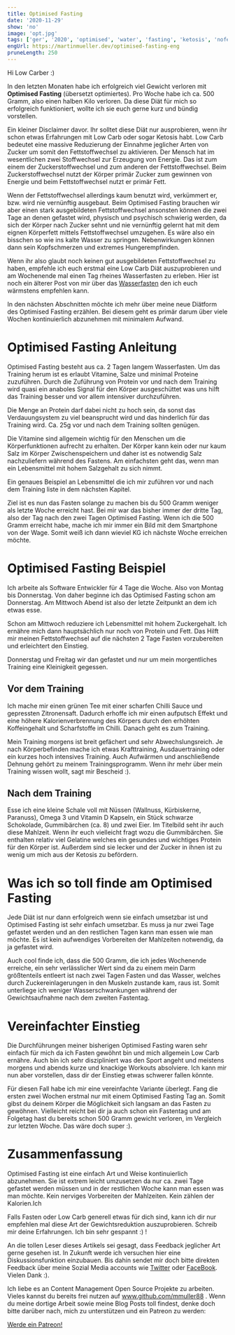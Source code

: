 ```yaml
---
title: Optimised Fasting
date: '2020-11-29'
show: 'no'
image: 'opt.jpg'
tags: ['ger', '2020', 'optimised', 'water', 'fasting', 'ketosis', 'nofeed']
engUrl: https://martinmueller.dev/optimised-fasting-eng
pruneLength: 250
---
```


Hi Low Carber :)

In den letzten Monaten habe ich erfolgreich viel Gewicht verloren mit **Optimised Fasting** (übersetzt optimiertes). Pro Woche habe ich ca. 500 Gramm, also einen halben Kilo verloren. Da diese Diät für mich so erfolgreich funktioniert, wollte ich sie euch gerne kurz und bündig vorstellen.

Ein kleiner Disclaimer davor. Ihr solltet diese Diät nur ausprobieren, wenn ihr schon etwas Erfahrungen mit Low Carb oder sogar Ketosis habt. Low Carb bedeutet eine massive Reduzierung der Einnahme jeglicher Arten von Zucker um somit den Fettstoffwechsel zu aktivieren. Der Mensch hat im wesentlichen zwei Stoffwechsel zur Erzeugung von Energie. Das ist zum einem der Zuckerstoffwechsel und zum anderen der Fettstoffwechsel. Beim Zuckerstoffwechsel nutzt der Körper primär Zucker zum gewinnen von Energie und beim Fettstoffwechsel nutzt er primär Fett.

Wenn der Fettstoffwechsel allerdings kaum benutzt wird, verkümmert er, bzw. wird nie vernünftig ausgebaut. Beim Optimised Fasting brauchen wir aber einen stark ausgebildeten Fettstoffwechsel ansonsten können die zwei Tage an denen gefastet wird, physisch und psychisch schwierig werden, da sich der Körper nach Zucker sehnt und nie vernünftig gelernt hat mit dem eignen Körperfett mittels Fettstoffwechsel umzugehen. Es wäre also ein bisschen so wie ins kalte Wasser zu springen. Nebenwirkungen können dann sein Kopfschmerzen und extremes Hungerempfinden.

Wenn ihr also glaubt noch keinen gut ausgebildeten Fettstoffwechsel zu haben, empfehle ich euch erstmal eine Low Carb Diät auszuprobieren und am Wochenende mal einen Tag rheines Wasserfasten zu erleben. Hier ist noch ein älterer Post von mir über das [Wasserfasten](https://martinmueller.dev/waterfasting) den ich euch wärmstens empfehlen kann.

In den nächsten Abschnitten möchte ich mehr über meine neue Diätform des Optimised Fasting erzählen. Bei diesem geht es primär darum über viele Wochen kontinuierlich abzunehmen mit minimalem Aufwand.

# Optimised Fasting Anleitung
Optimised Fasting besteht aus ca. 2 Tagen langem Wasserfasten. Um das Training herum ist es erlaubt Vitamine, Salze und minimal Proteine zuzuführen. Durch die Zuführung von Protein vor und nach dem Training wird quasi ein anaboles Signal für den Körper ausgeschüttet was uns hilft das Training besser und vor allem intensiver durchzuführen.

Die Menge an Protein darf dabei nicht zu hoch sein, da sonst das Verdauungsystem zu viel beansprucht wird und das hinderlich für das Training wird. Ca. 25g vor und nach dem Training sollten genügen.

Die Vitamine sind allgemein wichtig für den Menschen um die Körperfunktionen aufrecht zu erhalten. Der Körper kann kein oder nur kaum Salz im Körper Zwischenspeichern und daher ist es notwendig Salz nachzuliefern während des Fastens. Am einfachsten geht das, wenn man ein Lebensmittel mit hohem Salzgehalt zu sich nimmt.

Ein genaues Beispiel an Lebensmittel die ich mir zuführen vor und nach dem Training liste in dem nächsten Kapitel.

Ziel ist es nun das Fasten solange zu machen bis du 500 Gramm weniger als letzte Woche erreicht hast. Bei mir war das bisher immer der dritte Tag, also der Tag nach den zwei Tagen Optimised Fasting. Wenn ich die 500 Gramm erreicht habe, mache ich mir immer ein Bild mit dem Smartphone von der Wage. Somit weiß ich dann wieviel KG ich nächste Woche erreichen möchte.

# Optimised Fasting Beispiel
Ich arbeite als Software Entwickler für 4 Tage die Woche. Also von Montag bis Donnerstag. Von daher beginne ich das Optimised Fasting schon am Donnerstag. Am Mittwoch Abend ist also der letzte Zeitpunkt an dem ich etwas esse.

Schon am Mittwoch reduziere ich Lebensmittel mit hohem Zuckergehalt. Ich ernähre mich dann hauptsächlich nur noch von Protein und Fett. Das Hilft mir meinen Fettstoffwechsel auf die nächsten 2 Tage Fasten vorzubereiten und erleichtert den Einstieg.

Donnerstag und Freitag wir dan gefastet und nur um mein morgentliches Training eine Kleinigkeit gegessen.

## Vor dem Training
Ich mache mir einen grünen Tee mit einer scharfen Chilli Sauce und gepressten Zitronensaft. Dadurch erhoffe ich mir einen aufputsch Effekt und eine höhere Kalorienverbrennung des Körpers durch den erhöhten Koffeingehalt und Scharfstoffe im Chilli. Danach geht es zum Training.

Mein Training morgens ist breit gefächert und sehr Abwechslungsreich. Je nach Körperbefinden mache ich etwas Krafttraining, Ausdauertraining oder ein kurzes hoch intensives Training. Auch Aufwärmen und anschließende Dehnung gehört zu meinem Trainingsprogramm. Wenn ihr mehr über mein Training wissen wollt, sagt mir Bescheid :).

## Nach dem Training
Esse ich eine kleine Schale voll mit Nüssen (Wallnuss, Kürbiskerne, Paranuss), Omega 3 und Vitamin D Kapseln, ein Stück schwarze Schokolade, Gummibärchen (ca. 8) und zwei Eier. Im Titelbild seht ihr auch diese Mahlzeit. Wenn ihr euch vielleicht fragt wozu die Gummibärchen. Sie enthalten relativ viel Gelatine welches ein gesundes und wichtiges Protein für den Körper ist. Außerdem sind sie lecker und der Zucker in ihnen ist zu wenig um mich aus der Ketosis zu befördern.

# Was ich so toll finde am Optimised Fasting
Jede Diät ist nur dann erfolgreich wenn sie einfach umsetzbar ist und Optimised Fasting ist sehr einfach umsetzbar. Es muss ja nur zwei Tage gefastet werden und an den restlichen Tagen kann man essen wie man möchte. Es ist kein aufwendiges Vorbereiten der Mahlzeiten notwendig, da ja gefastet wird.

Auch cool finde ich, dass die 500 Gramm, die ich jedes Wochenende erreiche, ein sehr verlässlicher Wert sind da zu einem mein Darm größtenteils entleert ist nach zwei Tagen Fasten und das Wasser, welches durch Zuckereinlagerungen in den Muskeln zustande kam, raus ist. Somit unterliege ich weniger Wasserschwankungen während der Gewichtsaufnahme nach dem zweiten Fastentag.

# Vereinfachter Einstieg
Die Durchführungen meiner bisherigen Optimised Fasting waren sehr einfach für mich da ich Fasten gewöhnt bin und mich allgemein Low Carb ernähre. Auch bin ich sehr diszipliniert was den Sport angeht und meistens morgens und abends kurze und knackige Workouts absolviere. Ich kann mir nun aber vorstellen, dass dir der Einstieg etwas schwerer fallen könnte.

Für diesen Fall habe ich mir eine vereinfachte Variante überlegt. Fang die ersten zwei Wochen erstmal nur mit einem Optimised Fasting Tag an. Somit gibst du deinem Körper die Möglichkeit sich langsam an das Fasten zu gewöhnen. Vielleicht reicht bei dir ja auch schon ein Fastentag und am Folgetag hast du bereits schon 500 Gramm gewicht verloren, im Vergleich zur letzten Woche. Das wäre doch super :).

# Zusammenfassung
Optimised Fasting ist eine einfach Art und Weise kontinuierlich abzunehmen. Sie ist extrem leicht umzusetzen da nur ca. zwei Tage gefastet werden müssen und in der restlichen Woche kann man essen was man möchte. Kein nerviges Vorbereiten der Mahlzeiten. Kein zählen der Kalorien.Ich

Falls Fasten oder Low Carb generell etwas für dich sind, kann ich dir nur empfehlen mal diese Art der Gewichtsreduktion auszuprobieren. Schreib mir deine Erfahrungen. Ich bin sehr gespannt :) !

An die tollen Leser dieses Artikels sei gesagt, dass Feedback jeglicher Art gerne gesehen ist. In Zukunft werde ich versuchen hier eine Diskussionsfunktion einzubauen. Bis dahin sendet mir doch bitte direkten Feedback über meine Sozial Media accounts wie [Twitter](https://twitter.com/MartinMueller_) oder [FaceBook](https://www.facebook.com/martin.muller.10485). Vielen Dank :).

Ich liebe es an Content Management Open Source Projekte zu arbeiten. Vieles kannst du bereits frei nutzen auf www.github.com/mmuller88 . Wenn du meine dortige Arbeit sowie meine Blog Posts toll findest, denke doch bitte darüber nach, mich zu unterstützen und ein Patreon zu werden:

<a href="https://www.patreon.com/bePatron?u=29010217" data-patreon-widget-type="become-patron-button">Werde ein Patreon!</a><script async src="https://c6.patreon.com/becomePatronButton.bundle.js"></script>